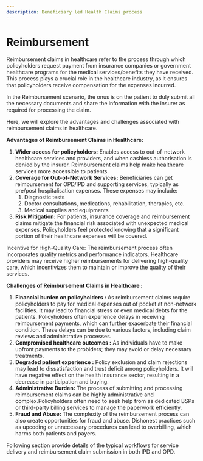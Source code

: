 ```yaml
---
description: Beneficiary led Health Claims process
---
```


# Reimbursement

Reimbursement claims in healthcare refer to the process through which policyholders  request payment from insurance companies or government healthcare programs for the medical services/benefits they have received. This process plays a crucial role in the healthcare industry, as it ensures that policyholders receive compensation for the expenses incurred.&#x20;

In the Reimbursement scenario, the onus is on the patient to duly submit all the necessary documents and share the information with the insurer as required for processing the claim.

Here, we will explore the advantages and challenges associated with reimbursement claims in healthcare.&#x20;

**Advantages of Reimbursement Claims in Healthcare:**&#x20;

1. **Wider access for policyholders:** Enables access to out-of-network healthcare services and providers, and when cashless authorisation is denied by the insurer. Reimbursement claims help make healthcare services more accessible to patients.
2. **Coverage for Out-of-Network Services:** Beneficiaries can get reimbursement for OPD/IPD and supporting  services, typically as pre/post hospitalisation expenses. These expenses may include:
   1. Diagnostic tests
   2. Doctor consultations, medications, rehabilitation, therapies, etc.
   3. Medical supplies and equipments
3. **Risk Mitigation:** For patients, insurance coverage and reimbursement claims mitigate the financial risk associated with unexpected medical expenses. Policyholders feel protected knowing that a significant portion of their healthcare expenses will be covered.&#x20;

Incentive for High-Quality Care: The reimbursement process often incorporates quality metrics and performance indicators. Healthcare providers may receive higher reimbursements for delivering high-quality care, which incentivizes them to maintain or improve the quality of their services.&#x20;



**Challenges of Reimbursement Claims in Healthcare :**&#x20;

1. **Financial burden on policyholders :** As reimbursement claims require policyholders  to pay for medical expenses out of pocket at non-network facilities. It may lead to financial stress or even medical debts for the patients. Policyholders often experience delays in receiving reimbursement payments, which can further exacerbate their financial condition. These delays can be due to various factors, including claim reviews and administrative processes.&#x20;
2. **Compromised healthcare outcomes :** As individuals have to make upfront payments to the probiders; they may avoid or delay necessary treatments.
3. **Degraded patient experience :** Policy exclusion and claim rejections may lead to dissatisfaction and trust deficit among policyholders. It will have negative effect on the health insurance sector, resulting in a decrease in participation and buying.
4. **Administrative Burden:** The process of submitting and processing reimbursement claims can be highly administrative and complex.Policyholders often need to seek help from as dedicated BSPs or third-party billing services to manage the paperwork efficiently.&#x20;
5. **Fraud and Abuse:** The complexity of the reimbursement process can also create opportunities for fraud and abuse. Dishonest practices such as upcoding or unnecessary procedures can lead to overbilling, which harms both patients and payers.&#x20;

Following section provide details of the typical workflows for service delivery and reimbursement claim submission in both IPD and OPD.
